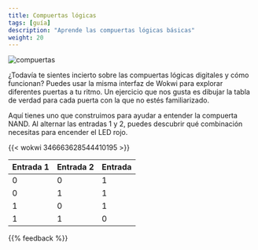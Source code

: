 ```yaml
---
title: Compuertas lógicas
tags: [guía]
description: "Aprende las compuertas lógicas básicas"
weight: 20
---
```


![compuertas](/images/logic_gates/gates.png)

¿Todavía te sientes incierto sobre las compuertas lógicas digitales y cómo funcionan? Puedes usar la misma interfaz de Wokwi para explorar diferentes puertas a tu ritmo. Un ejercicio que nos gusta es dibujar la tabla de verdad para cada puerta con la que no estés familiarizado.

Aquí tienes uno que construimos para ayudar a entender la compuerta NAND. Al alternar las entradas 1 y 2, puedes descubrir qué combinación necesitas para encender el LED rojo.

{{< wokwi 346663628544410195 >}}
<br>

| Entrada 1 | Entrada 2 | Entrada |
|-----------|-----------|---------|
| 0         | 0         | 1       |
| 0         | 1         | 1       |
| 1         | 0         | 1       |
| 1         | 1         | 0       |

{{% feedback %}}
